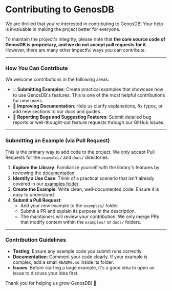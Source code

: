 # Contributing to GenosDB

We are thrilled that you're interested in contributing to GenosDB! Your help is invaluable in making the project better for everyone.

To maintain the project's integrity, please note that **the core source code of GenosDB is proprietary, and we do not accept pull requests for it**. However, there are many other impactful ways you can contribute.

---

### How You Can Contribute

We welcome contributions in the following areas:

- 💡 **Submitting Examples**: Create practical examples that showcase how to use GenosDB's features. This is one of the most helpful contributions for new users.
- 📝 **Improving Documentation**: Help us clarify explanations, fix typos, or add new sections to our docs and guides.
- 🐞 **Reporting Bugs and Suggesting Features**: Submit detailed bug reports or well-thought-out feature requests through our GitHub Issues.

---

### Submitting an Example (via Pull Request)

This is the primary way to add code to the project. We only accept Pull Requests for the `examples/` and `docs/` directories.

1.  **Explore the Library**: Familiarize yourself with the library's features by reviewing the [documentation](https://github.com/estebanrfp/gdb/blob/main/docs/index.md).
2.  **Identify a Use Case**: Think of a practical scenario that isn't already covered in our [examples folder](https://github.com/estebanrfp/gdb/tree/main/examples).
3.  **Create the Example**: Write clean, well-documented code. Ensure it is easy to understand.
4.  **Submit a Pull Request**:
    *   Add your new example to the `examples/` folder.
    *   Submit a PR and explain its purpose in the description.
    *   The maintainers will review your contribution. We only merge PRs that modify content within the `examples/` or `docs/` folders.

---

### Contribution Guidelines

- **Testing**: Ensure any example code you submit runs correctly.
- **Documentation**: Comment your code clearly. If your example is complex, add a small `README.md` inside its folder.
- **Issues**: Before starting a large example, it's a good idea to open an issue to discuss your idea first.

Thank you for helping us grow GenosDB! 🚀